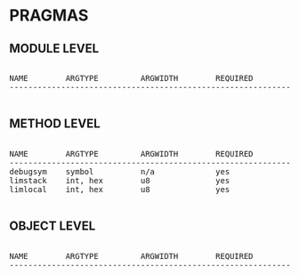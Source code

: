 # PRAGMAS



## MODULE LEVEL

<pre>

NAME        ARGTYPE         ARGWIDTH        REQUIRED
-----------------------------------------------------------------------------

</pre>

## METHOD LEVEL

<pre>

NAME        ARGTYPE         ARGWIDTH        REQUIRED
-----------------------------------------------------------------------------
debugsym    symbol          n/a             yes
limstack    int, hex        u8              yes
limlocal    int, hex        u8              yes

</pre>

## OBJECT LEVEL

<pre>

NAME        ARGTYPE         ARGWIDTH        REQUIRED
-----------------------------------------------------------------------------

</pre>
